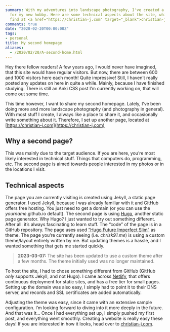 ```yaml
---
summary: With my adventures into landscape photography, I've created a second homepage
  for my new hobby. Here are some technical aspects about the site, which you can
  find at <a href="https://christian-j.com" target="_blank">christian-j.com</a>
comments: true
date: "2020-02-20T00:00:00Z"
tags:
- personal
title: My second homepage
aliases:
  - /2020/02/20/A-second-home.html
---
```


Hey there fellow readers! A few years ago, I would never have imagined, that this site would have regular visitors. But now, there are between 600 and 1000 visitors here each month! Quite impressive! Still, I haven’t really posted any updates on here in quite a while. Mainly, because I have finished studying. There is still an Anki CSS post I’m currently working on, that will come out some time.

This time however, I want to share my second homepage. Lately, I’ve been doing more and more landscape photography (and photography in general). With most stuff I create, I always like a place to share it, and occasionally write something about it. Therefore, I set up another page, located at [https://christian-j.com](https://christian-j.com)

## Why a second page?

This was mainly due to the target audience. If you are here, you’re most likely interested in technical stuff. Things that computers do, programming, etc. The second page is aimed towards people interested in my photos or in the locations I visit.

## Technical aspects

The page you are currently visiting is created using Jekyll, a static page generator. I used Jekyll, because I was already familiar with it and GitHub offers free hosting. You just need to get a domain (or you can use the *yourname*.github.io default). The second page is using [Hugo](https://gohugo.io/), another static page generator. Why Hugo? I just wanted to try out something different. After all: it’s always fascinating to learn stuff.
The “code” of the page is in a GitHub repository. The page ~~uses~~ used [“Hugo Future Imperfect Slim”]( https://github.com/pacollins/hugo-future-imperfect-slim) as theme. The page you’re currently seeing (i.e. *chrisk91.me*) is using a custom theme/layout entirely written by me. But updating themes is a hassle, and I wanted something that gets me started quickly.

> **2023-03-07:** The site has been updated to use a custom theme after a few months. The theme initially used was no longer maintained.

To host the site, I had to chose something different from GitHub (GitHub _only_ supports Jekyll, and not Hugo). I came across [Netlify](https://www.netlify.com/), that offers continuous deployment for static sites, and has a free tier for small pages. Setting up the domain was also easy, I simply had to point it to their DNS server, and records and SSL certificates are added automatically.

Adjusting the theme was easy, since it came with an extensive sample configuration. I’m looking forward to diving into it more deeply in the future.
And that was it... Once I had everything set up, I simply pushed my first post, and everything went smoothly. Creating a website is really easy these days! If you are interested in how it looks, head over to [christian-j.com](https://christian-j.com).
